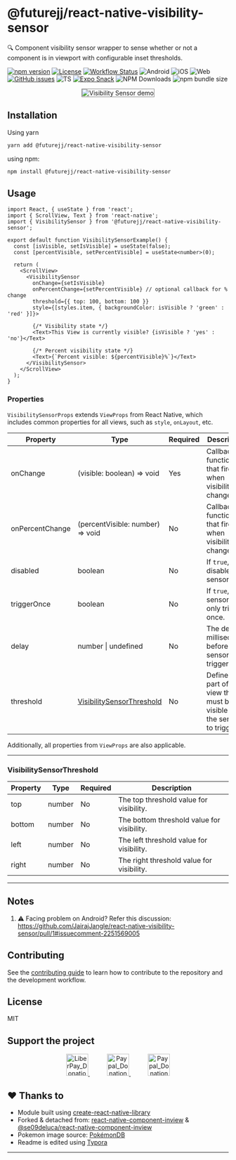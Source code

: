 # @futurejj/react-native-visibility-sensor

🔍 Component visibility sensor wrapper to sense whether or not a component is in viewport with configurable inset thresholds. 

[![npm version](https://img.shields.io/npm/v/%40futurejj%2Freact-native-visibility-sensor)](https://badge.fury.io/js/%40futurejj%2Freact-native-visibility-sensor) [![License](https://img.shields.io/github/license/JairajJangle/react-native-visibility-sensor)](https://github.com/JairajJangle/react-native-visibility-sensor/blob/main/LICENSE) [![Workflow Status](https://github.com/JairajJangle/react-native-visibility-sensor/actions/workflows/ci.yml/badge.svg)](https://github.com/JairajJangle/react-native-visibility-sensor/actions/workflows/ci.yml)  ![Android](https://img.shields.io/badge/-Android-555555?logo=android&logoColor=3DDC84) ![iOS](https://img.shields.io/badge/-iOS-555555?logo=apple&logoColor=white) ![Web](https://img.shields.io/badge/-Web-555555?logo=google-chrome&logoColor=0096FF) [![GitHub issues](https://img.shields.io/github/issues/JairajJangle/react-native-visibility-sensor)](https://github.com/JairajJangle/react-native-visibility-sensor/issues?q=is%3Aopen+is%3Aissue) ![TS](https://img.shields.io/badge/TypeScript-strict_💪-blue) [![Expo Snack](https://img.shields.io/badge/Expo%20Snack-555555?style=flat&logo=expo&logoColor=white)](https://snack.expo.dev/@futurejj/react-native-visibility-sensor-example) ![NPM Downloads](https://img.shields.io/npm/dm/%40futurejj%2Freact-native-visibility-sensor) ![npm bundle size](https://img.shields.io/bundlephobia/minzip/%40futurejj%2Freact-native-visibility-sensor)

<div align="center">
  <img src="https://media.giphy.com/media/v1.Y2lkPTc5MGI3NjExYTlsaGEyaXd4ZDdicWdtYnM4d3FibWltZjJwd3RrOG80b2pzemQ4dCZlcD12MV9pbnRlcm5hbF9naWZfYnlfaWQmY3Q9Zw/hNCfKTz7YMuDPIM7eV/giphy.gif" alt="Visibility Sensor demo" style="border: 1px solid gray;" />
</div>


## Installation

Using yarn 

```sh
yarn add @futurejj/react-native-visibility-sensor
```

using npm:

```sh
npm install @futurejj/react-native-visibility-sensor
```


## Usage

```tsx
import React, { useState } from 'react';
import { ScrollView, Text } from 'react-native';
import { VisibilitySensor } from '@futurejj/react-native-visibility-sensor';

export default function VisibilitySensorExample() {
  const [isVisible, setIsVisible] = useState(false);
  const [percentVisible, setPercentVisible] = useState<number>(0);

  return (
    <ScrollView>
      <VisibilitySensor
        onChange={setIsVisible}
        onPercentChange={setPercentVisible} // optional callback for % change
        threshold={{ top: 100, bottom: 100 }}
        style={[styles.item, { backgroundColor: isVisible ? 'green' : 'red' }]}>
          
        {/* Visibility state */}
        <Text>This View is currently visible? {isVisible ? 'yes' : 'no'}</Text>

        {/* Percent visibility state */}
        <Text>{`Percent visible: ${percentVisible}%`}</Text>
      </VisibilitySensor>
    </ScrollView>
  );
}
```
### Properties

`VisibilitySensorProps` extends `ViewProps` from React Native, which includes common properties for all views, such as `style`, `onLayout`, etc. 

| Property        | Type                                                    | Required | Description                                                  |
| --------------- | ------------------------------------------------------- | -------- | ------------------------------------------------------------ |
| onChange        | (visible: boolean) => void                              | Yes      | Callback function that fires when visibility changes.        |
| onPercentChange | (percentVisible: number) => void                        | No       | Callback function that fires when visibility % changes.      |
| disabled        | boolean                                                 | No       | If `true`, disables the sensor.                              |
| triggerOnce     | boolean                                                 | No       | If `true`, the sensor will only trigger once.                |
| delay           | number \| undefined                                     | No       | The delay in milliseconds before the sensor triggers.        |
| threshold       | [VisibilitySensorThreshold](#visibilitysensorthreshold) | No       | Defines the part of the view that must be visible for the sensor to trigger. |

Additionally, all properties from `ViewProps` are also applicable. 

---

### VisibilitySensorThreshold

| Property | Type   | Required | Description                                |
| -------- | ------ | -------- | ------------------------------------------ |
| top      | number | No       | The top threshold value for visibility.    |
| bottom   | number | No       | The bottom threshold value for visibility. |
| left     | number | No       | The left threshold value for visibility.   |
| right    | number | No       | The right threshold value for visibility.  |

---

## Notes 

1. ⚠️ Facing problem on Android? Refer this discussion: https://github.com/JairajJangle/react-native-visibility-sensor/pull/1#issuecomment-2251569005

## Contributing

See the [contributing guide](CONTRIBUTING.md) to learn how to contribute to the repository and the development workflow.

## License

MIT

## Support the project

<p align="center" valign="center">
  <a href="https://liberapay.com/FutureJJ/donate">
    <img src="https://liberapay.com/assets/widgets/donate.svg" alt="LiberPay_Donation_Button" height="50" > 
  </a>
  &nbsp;&nbsp;&nbsp;&nbsp;&nbsp;&nbsp;&nbsp;&nbsp;&nbsp;
  <a href=".github/assets/Jairaj_Jangle_Google_Pay_UPI_QR_Code.jpg">
    <img src=".github/assets/upi.png" alt="Paypal_Donation_Button" height="50" >
  </a>
  &nbsp;&nbsp;&nbsp;&nbsp;&nbsp;&nbsp;&nbsp;&nbsp;&nbsp;
  <a href="https://www.paypal.com/paypalme/jairajjangle001/usd">
    <img src=".github/assets/paypal_donate.png" alt="Paypal_Donation_Button" height="50" >
  </a>
</p>


## ❤️ Thanks to 

- Module built using [create-react-native-library](https://github.com/callstack/react-native-builder-bob)
- Forked & detached from: [react-native-component-inview](https://github.com/changey/react-native-component-inview) & [@se09deluca/react-native-component-inview](https://github.com/se09deluca/react-native-component-inview)
- Pokemon image source: [PokémonDB](https://pokemondb.net/)
- Readme is edited using [Typora](https://typora.io/)

---
